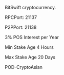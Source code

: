 BitSwift cryptocurrency.

RPCPort: 21137

P2PPort: 21138

3% POS Interest per Year

Min Stake Age 4 Hours

Max Stake Age 20 Days

POD-CryptoAsian
